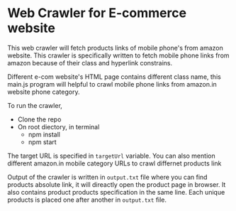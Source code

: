 # Web Crawler for E-commerce website

This web crawler will fetch products links of mobile phone's from amazon website. This crawler is specifically written to fetch mobile phone links from amazon because of their class and hyperlink constrains.

Different e-com website's HTML page contains different class name, this main.js program will helpful to crawl mobile phone links from amazon.in website phone category.

To run the crawler,

* Clone the repo
* On root diectory, in terminal
  * npm install
  * npm start

The target URL is specified in `targetUrl` variable. You can also mention different amazon.in mobile category URLs to crawl differnet products link

Output of the crawler is written in `output.txt` file where you can find products absolute link, it will direactly open the product page in browser. It also contains product products specification in the same line. Each unique products is placed one after another in `output.txt` file.
